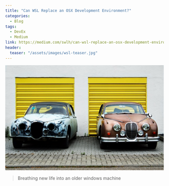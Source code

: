 ```yaml
---
title: "Can WSL Replace an OSX Development Environment?"
categories:
  - Blog
tags:
  - DevEx
  - Medium
link: https://medium.com/swlh/can-wsl-replace-an-osx-development-environment-396ed50c10ca
header:
  teaser: "/assets/images/wsl-teaser.jpg"
---
```

![Hero Image](/assets/images/wsl-teaser.jpg)

> Breathing new life into an older windows machine